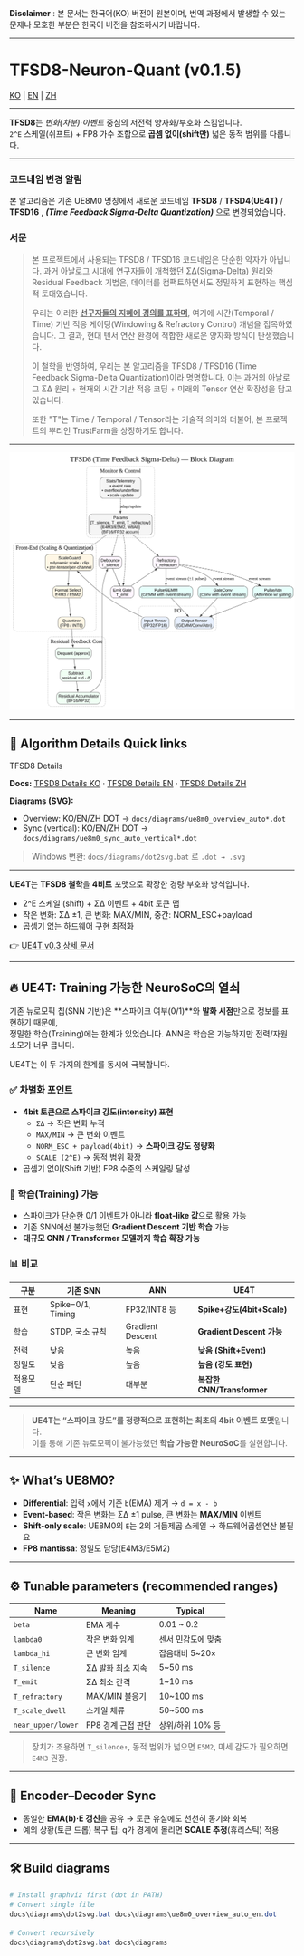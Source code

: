 **Disclaimer** : 본 문서는 한국어(KO) 버전이 원본이며, 번역 과정에서 발생할 수 있는 문제나 모호한 부분은 한국어 버전을 참조하시기 바랍니다.


---


# TFSD8-Neuron-Quant (v0.1.5)


[KO](README.md) | [EN](README_en.md) | [ZH](README_zh.md)

---

**TFSD8**는 *변화(차분)*·*이벤트* 중심의 저전력 양자화/부호화 스킴입니다.  
`2^E` 스케일(쉬프트) + FP8 가수 조합으로 **곱셈 없이(shift만)** 넓은 동적 범위를 다룹니다.

---

### 코드네임 변경 알림

본 알고리즘은 기존 UE8M0 명칭에서
새로운 코드네임 **TFSD8** / **TFSD4(UE4T)**  / **TFSD16** , ***(Time Feedback Sigma-Delta Quantization)***  으로 변경되었습니다.

### 서문

> 본 프로젝트에서 사용되는 TFSD8 / TFSD16 코드네임은 단순한 약자가 아닙니다.
과거 아날로그 시대에 연구자들이 개척했던 ΣΔ(Sigma-Delta) 원리와 Residual Feedback 기법은,
데이터를 컴팩트하면서도 정밀하게 표현하는 핵심적 토대였습니다.
> 
>우리는 이러한 <ins>**선구자들의 지혜에 경의를 표하며**</ins>,
여기에 시간(Temporal / Time) 기반 적응 게이팅(Windowing & Refractory Control) 개념을 접목하였습니다.
그 결과, 현대 텐서 연산 환경에 적합한 새로운 양자화 방식이 탄생했습니다.
> 
> 이 철학을 반영하여, 우리는 본 알고리즘을 TFSD8 / TFSD16 (Time Feedback Sigma-Delta Quantization)이라 명명합니다.
이는 과거의 아날로그 ΣΔ 원리 + 현재의 시간 기반 적응 코딩 + 미래의 Tensor 연산 확장성을 담고 있습니다.
> 
> 또한 "T"는 Time / Temporal / Tensor라는 기술적 의미와 더불어,
본 프로젝트의 뿌리인 TrustFarm을 상징하기도 합니다.

--- 

![TFSD8_block_diagram](TFSD8_block_diagram.svg)

---

## 🧭 Algorithm Details Quick links

TFSD8 Details 

**Docs:** [TFSD8 Details KO](docs/algorithm_full_ko.md) · [TFSD8 Details EN](docs/algorithm_full_en.md) · [TFSD8 Details ZH](docs/algorithm_full_zh.md)


**Diagrams (SVG):**  
- Overview: KO/EN/ZH DOT → `docs/diagrams/ue8m0_overview_auto*.dot`  
- Sync (vertical): KO/EN/ZH DOT → `docs/diagrams/ue8m0_sync_auto_vertical*.dot`  

> Windows 변환: `docs/diagrams/dot2svg.bat` 로 `.dot → .svg`

---

**UE4T**는 **TFSD8 철학**을 **4비트** 포맷으로 확장한 경량 부호화 방식입니다.  
- 2^E 스케일 (shift) + ΣΔ 이벤트 + 4bit 토큰 맵  
- 작은 변화: ΣΔ ±1, 큰 변화: MAX/MIN, 중간: NORM_ESC+payload  
- 곱셈기 없는 하드웨어 구현 최적화  

👉 [UE4T v0.3 상세 문서](docs/ue4t_format_v.0.3.md)

---

## 🔥 UE4T: Training 가능한 NeuroSoC의 열쇠

기존 뉴로모픽 칩(SNN 기반)은 **스파이크 여부(0/1)**와 **발화 시점**만으로 정보를 표현하기 때문에,  
정밀한 학습(Training)에는 한계가 있었습니다. ANN은 학습은 가능하지만 전력/자원 소모가 너무 큽니다.

UE4T는 이 두 가지의 한계를 동시에 극복합니다.

### ✅ 차별화 포인트
- **4bit 토큰으로 스파이크 강도(intensity) 표현**
  - `ΣΔ` → 작은 변화 누적
  - `MAX/MIN` → 큰 변화 이벤트
  - `NORM_ESC + payload(4bit)` → **스파이크 강도 정량화**
  - `SCALE (2^E)` → 동적 범위 확장
- 곱셈기 없이(Shift 기반) FP8 수준의 스케일링 달성

### 🧠 학습(Training) 가능
- 스파이크가 단순한 0/1 이벤트가 아니라 **float-like 값**으로 활용 가능  
- 기존 SNN에선 불가능했던 **Gradient Descent 기반 학습** 가능  
- **대규모 CNN / Transformer 모델까지 학습 확장 가능**

### 📊 비교
| 구분 | 기존 SNN | ANN | **UE4T** |
|------|----------|-----|----------|
| 표현 | Spike=0/1, Timing | FP32/INT8 등 | **Spike+강도(4bit+Scale)** |
| 학습 | STDP, 국소 규칙 | Gradient Descent | **Gradient Descent 가능** |
| 전력 | 낮음 | 높음 | **낮음 (Shift+Event)** |
| 정밀도 | 낮음 | 높음 | **높음 (강도 표현)** |
| 적용모델 | 단순 패턴 | 대부분 | **복잡한 CNN/Transformer** |

---

> **UE4T는 “스파이크 강도”를 정량적으로 표현하는 최초의 4bit 이벤트 포맷**입니다.  
> 이를 통해 기존 뉴로모픽이 불가능했던 **학습 가능한 NeuroSoC**를 실현합니다.

---

## ✨ What’s UE8M0?
- **Differential**: 입력 `x`에서 기준 `b`(EMA) 제거 → `d = x - b`  
- **Event-based**: 작은 변화는 ΣΔ ±1 pulse, 큰 변화는 **MAX/MIN** 이벤트  
- **Shift-only scale**: UE8M0의 `E`는 2의 거듭제곱 스케일 → 하드웨어곱셈연산 불필요  
- **FP8 mantissa**: 정밀도 담당(E4M3/E5M2)

---

## ⚙️ Tunable parameters (recommended ranges)
| Name | Meaning | Typical |
|---|---|---|
| `beta` | EMA 계수 | 0.01 ~ 0.2 |
| `lambda0` | 작은 변화 임계 | 센서 민감도에 맞춤 |
| `lambda_hi` | 큰 변화 임계 | 잡음대비 5~20× |
| `T_silence` | ΣΔ 발화 최소 지속 | 5~50 ms |
| `T_emit` | ΣΔ 최소 간격 | 1~10 ms |
| `T_refractory` | MAX/MIN 불응기 | 10~100 ms |
| `T_scale_dwell` | 스케일 체류 | 50~500 ms |
| `near_upper/lower` | FP8 경계 근접 판단 | 상위/하위 10% 등 |

> 장치가 조용하면 `T_silence↑`, 동적 범위가 넓으면 `E5M2`, 미세 감도가 필요하면 `E4M3` 권장.

---

## 🔁 Encoder–Decoder Sync
- 동일한 **EMA(b)·E 갱신**을 공유 → 토큰 유실에도 천천히 동기화 회복
- 예외 상황(토큰 드롭) 복구 팁: q가 경계에 몰리면 **SCALE 추정**(휴리스틱) 적용

---

## 🛠️ Build diagrams
```powershell
# Install graphviz first (dot in PATH)
# Convert single file
docs\diagrams\dot2svg.bat docs\diagrams\ue8m0_overview_auto_en.dot

# Convert recursively
docs\diagrams\dot2svg.bat docs\diagrams
